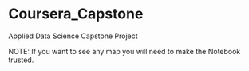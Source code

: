# Coursera_Capstone
Applied Data Science Capstone Project

NOTE: If you want to see any map you will need to make the Notebook trusted.
